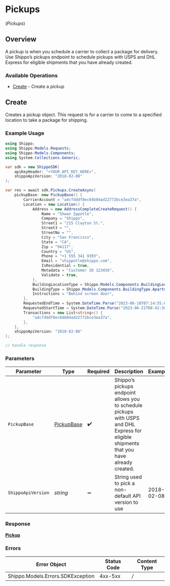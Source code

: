 # Pickups
(*Pickups*)

## Overview

A pickup is when you schedule a carrier to collect a package for delivery.
Use Shippo’s pickups endpoint to schedule pickups with USPS and DHL Express for eligible shipments that you have already created.
<SchemaDefinition schemaRef="#/components/schemas/Pickup"/>

### Available Operations

* [Create](#create) - Create a pickup

## Create

Creates a pickup object. This request is for a carrier to come to a specified location to take a package for shipping.

### Example Usage

```csharp
using Shippo;
using Shippo.Models.Requests;
using Shippo.Models.Components;
using System.Collections.Generic;

var sdk = new ShippoSDK(
    apiKeyHeader: "<YOUR_API_KEY_HERE>",
    shippoApiVersion: "2018-02-08"
);

var res = await sdk.Pickups.CreateAsync(
    pickupBase: new PickupBase() {
        CarrierAccount = "adcfdddf8ec64b84ad22772bce3ea37a",
        Location = new Location() {
            Address = new AddressCompleteCreateRequest() {
                Name = "Shwan Ippotle",
                Company = "Shippo",
                Street1 = "215 Clayton St.",
                Street3 = "",
                StreetNo = "",
                City = "San Francisco",
                State = "CA",
                Zip = "94117",
                Country = "US",
                Phone = "+1 555 341 9393",
                Email = "shippotle@shippo.com",
                IsResidential = true,
                Metadata = "Customer ID 123456",
                Validate = true,
            },
            BuildingLocationType = Shippo.Models.Components.BuildingLocationType.FrontDoor,
            BuildingType = Shippo.Models.Components.BuildingType.Apartment,
            Instructions = "Behind screen door",
        },
        RequestedEndTime = System.DateTime.Parse("2023-06-18T07:14:55.676Z"),
        RequestedStartTime = System.DateTime.Parse("2023-06-21T08:42:38.998Z"),
        Transactions = new List<string>() {
            "adcfdddf8ec64b84ad22772bce3ea37a",
        },
    },
    shippoApiVersion: "2018-02-08"
);

// handle response
```

### Parameters

| Parameter                                                                                                                                | Type                                                                                                                                     | Required                                                                                                                                 | Description                                                                                                                              | Example                                                                                                                                  |
| ---------------------------------------------------------------------------------------------------------------------------------------- | ---------------------------------------------------------------------------------------------------------------------------------------- | ---------------------------------------------------------------------------------------------------------------------------------------- | ---------------------------------------------------------------------------------------------------------------------------------------- | ---------------------------------------------------------------------------------------------------------------------------------------- |
| `PickupBase`                                                                                                                             | [PickupBase](../../Models/Components/PickupBase.md)                                                                                      | :heavy_check_mark:                                                                                                                       | Shippo’s pickups endpoint allows you to schedule pickups with USPS and DHL Express for eligible shipments that you have already created. |                                                                                                                                          |
| `ShippoApiVersion`                                                                                                                       | *string*                                                                                                                                 | :heavy_minus_sign:                                                                                                                       | String used to pick a non-default API version to use                                                                                     | 2018-02-08                                                                                                                               |

### Response

**[Pickup](../../Models/Components/Pickup.md)**

### Errors

| Error Object                      | Status Code                       | Content Type                      |
| --------------------------------- | --------------------------------- | --------------------------------- |
| Shippo.Models.Errors.SDKException | 4xx-5xx                           | */*                               |
